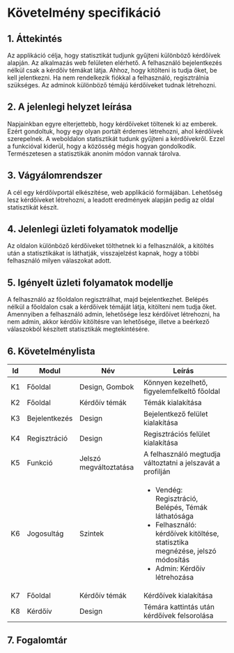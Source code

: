 # Követelmény specifikáció

## 1. Áttekintés
Az applikáció célja, hogy statisztikát tudjunk gyűjteni különböző kérdőívek alapján. Az alkalmazás web felületen elérhető. A felhasználó bejelentkezés nélkül csak a kérdőív témákat látja. Ahhoz, hogy kitölteni is tudja őket, be kell jelentkezni. Ha nem rendelkezik fiókkal a felhasználó, regisztrálnia szükséges. Az adminok különböző témájú kérdőíveket tudnak létrehozni.
## 2. A jelenlegi helyzet leírása
Napjainkban egyre elterjettebb, hogy kérdőíveket töltenek ki az emberek. Ezért gondoltuk, hogy egy olyan portált érdemes létrehozni, ahol kérdőívek szerepelnek. A weboldalon statisztikát tudunk gyűjteni a kérdőívekről. Ezzel a funkcióval kiderül, hogy a közösség mégis hogyan gondolkodik. Természetesen a statisztikák anoním módon vannak tárolva.
## 3. Vágyálomrendszer
A cél egy kérdőívportál elkészítése, web applikáció formájában. Lehetőség lesz kérdőíveket létrehozni, a leadott eredmények alapján pedig az oldal statisztikát készít. 
## 4. Jelenlegi üzleti folyamatok modellje
Az oldalon különböző kérdőíveket tölthetnek ki a felhasználók, a kitöltés után a statisztikákat is láthatják, visszajelzést kapnak, hogy a többi felhasználó milyen válaszokat adott.
## 5. Igényelt üzleti folyamatok modellje
A felhasználó az főoldalon regisztrálhat, majd bejelentkezhet. Belépés nélkül a főoldalon csak a kérdőívek témáját látja, kitölteni nem tudja őket. Amennyiben a felhasználó admin, lehetősége lesz kérdőívet létrehozni, ha nem admin, akkor kérdőív kitöltésre van lehetősége, illetve a beérkező válaszokból készített statisztikák megtekintésére.
## 6. Követelménylista

| Id | Modul | Név | Leírás |
| :---: | --- | --- | --- |
| K1 | Főoldal | Design, Gombok | Könnyen kezelhető, figyelemfelkeltő főoldal |
| K2 | Főoldal | Kérdőív témák | Témák kialakítása |
| K3 | Bejelentkezés | Design | Bejelentkező felület kialakítása |
| K4 | Regisztráció | Design | Regisztrációs felület kialakítása |
| K5 | Funkció | Jelszó megváltoztatása | A felhasználó megtudja változtatni a jelszavát a profilján |
| K6 | Jogosultág | Szintek | <ul><li> Vendég: Regisztráció, Belépés, Témák láthatósága</li><li> Felhasználó: kérdőívek kitöltése, statisztika megnézése, jelszó módosítás </li><li>Admin: Kérdőív létrehozása</li></ul>|
| K7 | Főoldal | Kérdőív témák | Kérdőívek kialakítása |
| K8 | Kérdőív | Design | Témára kattintás után kérdőívek felsorolása |

## 7. Fogalomtár
